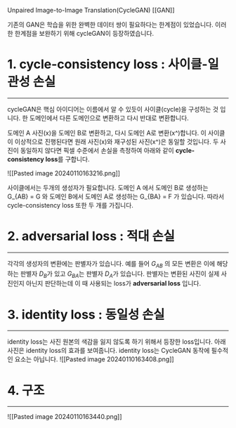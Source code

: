 Unpaired Image-to-Image Translation(CycleGAN)
[[GAN]]


기존의 GAN은 학습을 위한 완벽한 데이터 쌍이 필요하다는 한계점이 있었습니다. 이러한 한계점을 보완하기 위해 cycleGAN이 등장하였습니다.


# 1. cycle-consistency loss : 사이클-일관성 손실
---
cycleGAN은 핵심 아이디어는 이름에서 알 수 있듯이 사이클(cycle)을 구성하는 것 입니다. 한 도메인에서 다른 도메인으로 변환하고 다시 반대로 변환합니다.

도메인 A 사진(x)을 도메인 B로 변환하고, 다시 도메인 A로 변환(x^)합니다. 이 사이클이 이상적으로 진행된다면 원래 사진(x)와 재구성된 사진(x^)은 동일할 것입니다. 두 사진이 동일하지 않다면 픽셀 수준에서 손실을 측정하여 아래와 같이 **cycle-consistency loss**를 구합니다.

![[Pasted image 20240110163216.png]]

사이클에서는 두개의 생성자가 필요합니다. 도메인 A 에서 도메인 B로 생성하는 G_{AB} = G 와 도메인 B에서 도메인 A로 생성하는 G_{BA} = F 가 있습니다. 따라서 cycle-consistency loss 또한 두 개를 가집니다.


# 2. adversarial loss : 적대 손실
---
각각의 생성자의 변환에는 판별자가 있습니다. 예를 들어 $G_{AB}$ 의 모든 변환은 이에 해당하는 판별자 $D_{B}$가 있고 $G_{BA}$는 판별자 $D_{A}$가 있습니다. 판별자는 변환된 사진이 실제 사진인지 아닌지 판단하는데 이 때 사용되는 loss가 **adversarial loss** 입니다.


# 3. identity loss : 동일성 손실
---
identity loss는 사진 원본의 색감을 잃지 않도록 하기 위해서 등장한 loss입니다. 아래 사진은 identity loss의 효과를 보여줍니다. identity loss는 CycleGAN 동작에 필수적인 요소는 아닙니다.
![[Pasted image 20240110163408.png]]


# 4. 구조
---
![[Pasted image 20240110163440.png]]